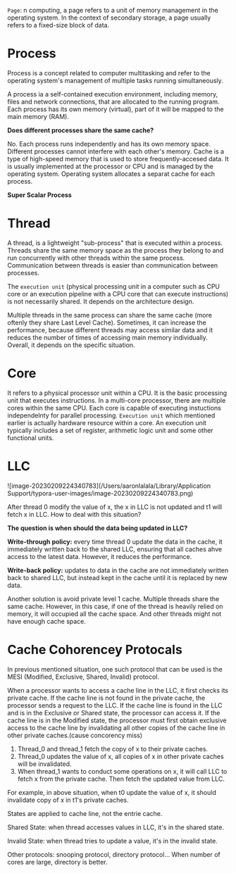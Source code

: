 `Page`: n computing, a page refers to a unit of memory management in the operating system. In the context of secondary storage, a page usually refers to a fixed-size block of data.



# Process

Process is a concept related to computer multitasking and refer to the operating system's management of multiple tasks running simultaneously.

A process ia a self-contained execution environment, including memory, files and network connections, that are allocated to the running program. Each process has its own memory (virtual), part of it will be mapped to the main memory (RAM). 

**Does different processes share the same cache?**

No. Each process runs independently and has its own memory space. Different processes cannot interfere with each other's memory. Cache is a type of high-speed memory that is used to store frequently-accesed data. It is usually implemented at the processor or CPU and is managed by the operating system. Operating system allocates a separat cache for each process.

**Super Scalar Process**



# Thread

A thread, is a lightweight "sub-process" that is executed within a process. Threads share the same memory space as the process they belong to and run concurrently with other threads within the same process. Communication between threads is easier than communication between processes.

The `execution unit` (physical processing unit in a computer such as CPU core or an execution pipeline with a CPU core that can execute instructions) is not necessarily shared. It depends on the architecture design.

Multiple threads in the same process can share the same cache (more oftenly they share Last Level Cache). Sometimes, it can increase the performance, because different threads may access similar data and it reduces the number of times of accessing main memory individually. Overall, it depends on the specific situation.



# Core

It refers to a physical processor unit within a CPU. It is the basic processing unit that executes instructions. In a multi-core processor, there are multiple cores within the same CPU. Each core is capable of executing instuctions independelnty for parallel processing. `Execution unit` which mentioned earlier is actually hardware resource within a core. An execution unit typically includes a set of register, arithmetic logic unit and some other functional units.



# LLC

![image-20230209224340783](/Users/aaronlalala/Library/Application Support/typora-user-images/image-20230209224340783.png)

After thread 0 modify the value of x, the x in LLC is not updated and t1 will fetch x in LLC. How to deal with this situation?

**The question is when should the data being updated in LLC?**

**Write-through policy:** every time thread 0 update the data in the cache, it immediately written back to the shared LLC, ensuring that all caches ahve access to the latest data. However, it reduces the performance.

**Write-back policy:** updates to data in the cache are not immediately written back to shared LLC, but instead kept in the cache until it is replaced by new data.

Another solution is avoid private level 1 cache. Multiple threads share the same cache. However, in this case, if one of the thread is heavily relied on memory, it will occupied all the cache space. And other threads might not have enough cache space.



# Cache Cohorencey Protocals

In previous mentioned situation,  one such protocol that can be used is the MESI (Modified, Exclusive, Shared, Invalid) protocol.

When a processor wants to access a cache line in the LLC, it first checks its private cache. If the cache line is not found in the private cache, the processor sends a request to the LLC. If the cache line is found in the LLC and is in the Exclusive or Shared state, the processor can access it. If the cache line is in the Modified state, the processor must first obtain exclusive access to the cache line by invalidating all other copies of the cache line in other private caches.(cause concorency miss)

1. Thread_0 and thread_1 fetch the copy of x to their private caches.
2. Thread_0 updates the value of x, all copies of x in other private caches will be invalidated.
3. When thread_1 wants to conduct some operations on x, it will call LLC to fetch x from the private cache. Then fetch the updated value from LLC. 

 For example, in above situation, when t0 update the value of x, it should invalidate copy of x in t1's private caches.



States are applied to cache line, not the entrie cache.

Shared State: when thread accesses values in LLC, it's in the shared state.

Invalid State: when thread tries to update a value, it's in the invalid state.

Other protocols: snooping protocol, directory protocol... When number of cores are large, directory is better.
